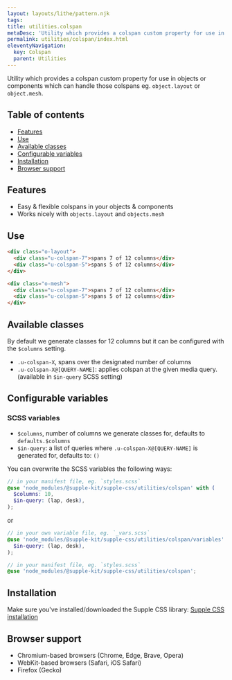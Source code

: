 ```yaml
---
layout: layouts/lithe/pattern.njk
tags:
title: utilities.colspan
metaDesc: 'Utility which provides a colspan custom property for use in objects or components which can handle those colspans.'
permalink: utilities/colspan/index.html
eleventyNavigation:
  key: Colspan
  parent: Utilities
---
```


Utility which provides a colspan custom property for use in objects or components which can handle those colspans eg. `object.layout` or `object.mesh`.

## Table of contents

- [Features](#features)
- [Use](#use)
- [Available classes](#available-classes)
- [Configurable variables](#configurable-variables)
- [Installation](#installation)
- [Browser support](#browser-support)

## Features

- Easy & flexible colspans in your objects & components
- Works nicely with `objects.layout` and `objects.mesh`

## Use

```html
<div class="o-layout">
  <div class="u-colspan-7">spans 7 of 12 columns</div>
  <div class="u-colspan-5">spans 5 of 12 columns</div>
</div>
```

```html
<div class="o-mesh">
  <div class="u-colspan-7">spans 7 of 12 columns</div>
  <div class="u-colspan-5">spans 5 of 12 columns</div>
</div>
```

## Available classes

By default we generate classes for 12 columns but it can be configured with the `$columns` setting.

- `.u-colspan-X`, spans over the designated number of columns
- `.u-colspan-X@[QUERY-NAME]`: applies colspan at the given media query. (available in `$in-query` SCSS setting)

## Configurable variables

### SCSS variables

- `$columns`, number of columns we generate classes for, defaults to `defaults.$columns`
- `$in-query`: a list of queries where `.u-colspan-X@[QUERY-NAME]` is generated for, defaults to: `()`

You can overwrite the SCSS variables the following ways:

```scss
// in your manifest file, eg. `styles.scss`
@use 'node_modules/@supple-kit/supple-css/utilities/colspan' with (
  $columns: 10,
  $in-query: (lap, desk),
);
```

or

```scss
// in your own variable file, eg. `_vars.scss`
@use 'node_modules/@supple-kit/supple-css/utilities/colspan/variables' with (
  $in-query: (lap, desk),
);

// in your manifest file, eg. `styles.scss`
@use 'node_modules/@supple-kit/supple-css/utilities/colspan';
```

## Installation

Make sure you've installed/downloaded the Supple CSS library: [Supple CSS installation](../../#installation)

## Browser support

- Chromium-based browsers (Chrome, Edge, Brave, Opera)
- WebKit-based browsers (Safari, iOS Safari)
- Firefox (Gecko)

